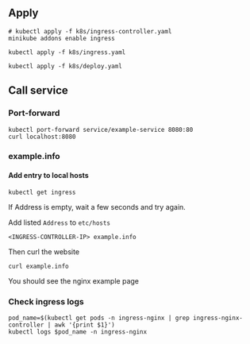## Apply
```
# kubectl apply -f k8s/ingress-controller.yaml
minikube addons enable ingress

kubectl apply -f k8s/ingress.yaml

kubectl apply -f k8s/deploy.yaml
```
## Call service

### Port-forward
```
kubectl port-forward service/example-service 8080:80
curl localhost:8080
```

### example.info

#### Add entry to local hosts
```
kubectl get ingress
```
If Address is empty, wait a few seconds and try again.

Add listed `Address` to `etc/hosts`
```
<INGRESS-CONTROLLER-IP> example.info
```
Then curl the website
```
curl example.info
```
You should see the nginx example page

### Check ingress logs
```
pod_name=$(kubectl get pods -n ingress-nginx | grep ingress-nginx-controller | awk '{print $1}')
kubectl logs $pod_name -n ingress-nginx
```
